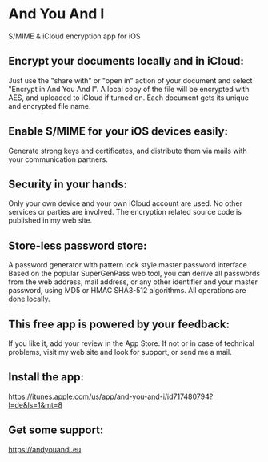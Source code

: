# And You And I
S/MIME &amp; iCloud encryption app for iOS

## Encrypt your documents locally and in iCloud:

Just use the "share with" or "open in" action of your document and select "Encrypt in And You And I". A local copy of the file will be encrypted with AES, and uploaded to iCloud if turned on. Each document gets its unique and encrypted file name.

## Enable S/MIME for your iOS devices easily:

Generate strong keys and certificates, and distribute them via mails with your communication partners.

## Security in your hands:

Only your own device and your own iCloud account are used. No other services or parties are involved. The encryption related source code is published in my web site.

## Store-less password store:

A password generator with pattern lock style master password interface. Based on the popular SuperGenPass web tool, you can derive all passwords from the web address, mail address, or any other identifier and your master password, using MD5 or HMAC SHA3-512 algorithms. All operations are done locally.

## This free app is powered by your feedback:

If you like it, add your review in the App Store. If not or in case of technical problems, visit my web site and look for support, or send me a mail.

## Install the app:

https://itunes.apple.com/us/app/and-you-and-i/id717480794?l=de&ls=1&mt=8

## Get some support:

https://andyouandi.eu
